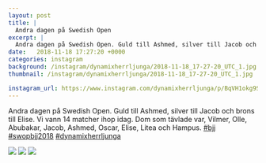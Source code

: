 ```yaml
---
layout: post
title: |
  Andra dagen på Swedish Open
excerpt: |
  Andra dagen på Swedish Open. Guld till Ashmed, silver till Jacob och brons till Elise. Vi vann 14 matcher ihop idag. Dom som tävlade var, Vilmer, Olle, Abubakar, Jacob, Ashmed, Oscar, Elise, Litea och Hampus.   
date:   2018-11-18 17:27:20 +0000
categories: instagram
background: /instagram/dynamixherrljunga/2018-11-18_17-27-20_UTC_1.jpg
thumbnail: /instagram/dynamixherrljunga/2018-11-18_17-27-20_UTC_1.jpg

instagram_url: https://www.instagram.com/dynamixherrljunga/p/BqVH1okg9S8
---
```

Andra dagen på Swedish Open. Guld till Ashmed, silver till Jacob och brons till Elise. Vi vann 14 matcher ihop idag. Dom som tävlade var, Vilmer, Olle, Abubakar, Jacob, Ashmed, Oscar, Elise, Litea och Hampus. [#bjj](https://www.instagram.com/explore/tags/bjj/) [#swopbjj2018](https://www.instagram.com/explore/tags/swopbjj2018/) [#dynamixherrljunga](https://www.instagram.com/explore/tags/dynamixherrljunga/)



<img src='{{ site.baseurl }}/instagram/dynamixherrljunga/2018-11-18_17-27-20_UTC_1.jpg' class='img-fluid' />


<img src='{{ site.baseurl }}/instagram/dynamixherrljunga/2018-11-18_17-27-20_UTC_2.jpg' class='img-fluid' />


<img src='{{ site.baseurl }}/instagram/dynamixherrljunga/2018-11-18_17-27-20_UTC_3.jpg' class='img-fluid' />
